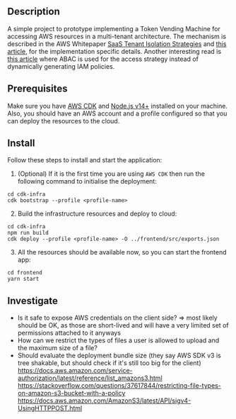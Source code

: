 ## Description

A simple project to prototype implementing a Token Vending Machine for accessing AWS resources in a multi-tenant architecture. The mechanism is described in the AWS Whitepaper [SaaS Tenant Isolation Strategies](https://d1.awsstatic.com/whitepapers/saas-tenant-isolation-strategies.pdf) and [this article](https://aws.amazon.com/blogs/apn/isolating-saas-tenants-with-dynamically-generated-iam-policies/), for the implementation specific details. Another interesting read is [this article](https://aws.amazon.com/blogs/security/how-to-implement-saas-tenant-isolation-with-abac-and-aws-iam/) where ABAC is used for the access strategy instead of dynamically generating IAM policies.

## Prerequisites

Make sure you have [AWS CDK](https://docs.aws.amazon.com/cdk/latest/guide/getting_started.html) and [Node.js v14+](https://nodejs.org/en/download/) installed on your machine. Also, you should have an AWS account and a profile configured so that you can deploy the resources to the cloud.

## Install

Follow these steps to install and start the application:

1. (Optional) If it is the first time you are using `AWS CDK` then run the following command to initialise the deployment:

```
cd cdk-infra
cdk bootstrap --profile <profile-name>
```

2. Build the infrastructure resources and deploy to cloud:

```
cd cdk-infra
npm run build
cdk deploy --profile <profile-name> -O ../frontend/src/exports.json
```

3. All the resources should be available now, so you can start the frontend app:

```
cd frontend
yarn start
```

## Investigate

- Is it safe to expose AWS credentials on the client side? => most likely should be OK, as those are short-lived and will have a very limited set of permissions attached to it anyways
- How can we restrict the types of files a user is allowed to upload and the maximum size of a file?
- Should evaluate the deployment bundle size (they say AWS SDK v3 is tree shakable, but should check if it's still too big for the client)
  https://docs.aws.amazon.com/service-authorization/latest/reference/list_amazons3.html
  https://stackoverflow.com/questions/37617844/restricting-file-types-on-amazon-s3-bucket-with-a-policy
  https://docs.aws.amazon.com/AmazonS3/latest/API/sigv4-UsingHTTPPOST.html
